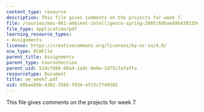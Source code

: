 ```yaml
---
content_type: resource
description: This file gives comments on the projects for week 7.
file: /courses/mas-961-ambient-intelligence-spring-2005/60bae89b43023566f034efc5c77495b5_ae_week7.pdf
file_type: application/pdf
learning_resource_types:
- Assignments
license: https://creativecommons.org/licenses/by-nc-sa/4.0/
ocw_type: OCWFile
parent_title: Assignments
parent_type: CourseSection
parent_uid: 514cf668-00a4-1a9c-9e0e-2d75c7a7affa
resourcetype: Document
title: ae_week7.pdf
uid: 60bae89b-4302-3566-f034-efc5c77495b5
---
```

This file gives comments on the projects for week 7.